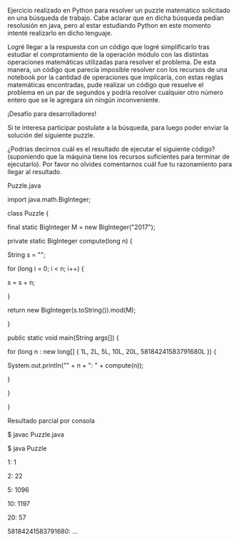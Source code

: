 Ejercicio realizado en Python para resolver un puzzle matemático solicitado en una búsqueda de trabajo. Cabe aclarar que en dicha búsqueda pedían resolusión en java, pero al estar estudiando Python en este momento intenté realizarlo en dicho lenguaje.

Logré llegar a la respuesta con un código que logré simplificarlo tras estudiar el comprotamiento de la operación módulo con las distintas operaciones matemáticas utilizadas para resolver el problema. De esta manera, un código que parecía imposible resolver con los recursos de una notebook por la cantidad de operaciones que implicaría, con estas reglas matemáticas encontradas, pude realizar un código que resuelve el problema en un par de segundos y podría resolver cualquier otro número entero que se le agregara sin ningún inconveniente.


¡Desafío para desarrolladores!

Si te interesa participar postulate a la búsqueda, para luego poder enviar la solución del siguiente puzzle.

¿Podrías decirnos cuál es el resultado de ejecutar el siguiente código? (suponiendo que la máquina tiene los recursos suficientes para terminar de ejecutarlo). Por favor no olvides comentarnos cuál fue tu razonamiento para llegar al resultado.

Puzzle.java

import java.math.BigInteger;

class Puzzle {

final static BigInteger M = new BigInteger("2017");

private static BigInteger compute(long n) {

String s = "";

for (long i = 0; i < n; i++) {

s = s + n;

}

return new BigInteger(s.toString()).mod(M);

}

public static void main(String args[]) {

for (long n : new long[] { 1L, 2L, 5L, 10L, 20L, 58184241583791680L }) {

System.out.println("" + n + ": " + compute(n));

}

}

}

Resultado parcial por consola

$ javac Puzzle.java

$ java Puzzle

1: 1

2: 22

5: 1096

10: 1197

20: 57

58184241583791680: ...
